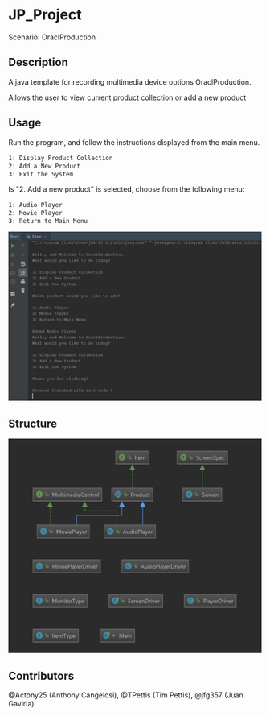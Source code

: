 # JP_Project
Scenario: OraclProduction
## Description
A java template for recording multimedia device options OraclProduction. 

Allows the user to view current product collection or add a new product

## Usage
Run the program, and follow the instructions displayed from the main menu.
```
1: Display Product Collection
2: Add a New Product
3: Exit the System
```
Is "2. Add a new product" is selected, choose from the following menu:
```
1: Audio Player
2: Movie Player
3: Return to Main Menu
```

![Image of OraclProduction running](https://github.com/exuberantram/JP_Project/blob/master/jp%20project%20running.PNG)

## Structure 
![Image of the UML for the project structure](https://github.com/exuberantram/JP_Project/blob/master/company.uml.PNG)

## Contributors
@Actony25 (Anthony Cangelosi), @TPettis (Tim Pettis), @jfg357 (Juan Gaviria)

